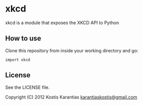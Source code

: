 xkcd
====

xkcd is a module that exposes the XKCD API to Python

How to use
----------

Clone this repository from inside your working directory and go:

    import xkcd

License
-------

See the LICENSE file.

Copyright (C) 2012 Kostis Karantias <karantiaskostis@gmail.com>
